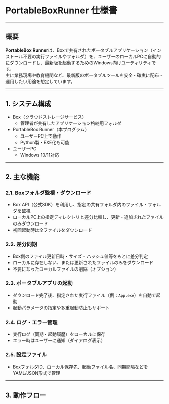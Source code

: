 # PortableBoxRunner 仕様書

---

## 概要

**PortableBox Runner**は、Boxで共有されたポータブルアプリケーション（インストール不要の実行ファイルやフォルダ）を、ユーザーのローカルPCに自動的にダウンロードし、最新版を起動するためのWindows向けユーティリティです。  
主に業務現場や教育機関など、最新版のポータブルツールを安全・確実に配布・運用したい用途を想定しています。

---

## 1. システム構成

- Box（クラウドストレージサービス）
  - 管理者が共有したアプリケーション格納用フォルダ
- PortableBox Runner（本プログラム）
  - ユーザーPC上で動作
  - Python製・EXE化も可能
- ユーザーPC
  - Windows 10/11対応

---

## 2. 主な機能

### 2.1. Boxフォルダ監視・ダウンロード

- Box API（公式SDK）を利用し、指定の共有フォルダ内のファイル・フォルダを監視
- ローカルPC上の指定ディレクトリと差分比較し、更新・追加されたファイルのみダウンロード
- 初回起動時は全ファイルをダウンロード

### 2.2. 差分同期

- Box側のファイル更新日時・サイズ・ハッシュ値等をもとに差分判定
- ローカルに存在しない、または更新されたファイルのみをダウンロード
- 不要になったローカルファイルの削除（オプション）

### 2.3. ポータブルアプリの起動

- ダウンロード完了後、指定された実行ファイル（例：`App.exe`）を自動で起動
- 起動パラメータの指定や多重起動防止もサポート

### 2.4. ログ・エラー管理

- 実行ログ（同期・起動履歴）をローカルに保存
- エラー時はユーザーに通知（ダイアログ表示）

### 2.5. 設定ファイル

- BoxフォルダID、ローカル保存先、起動ファイル名、同期間隔などをYAML/JSON形式で管理

---

## 3. 動作フロー

